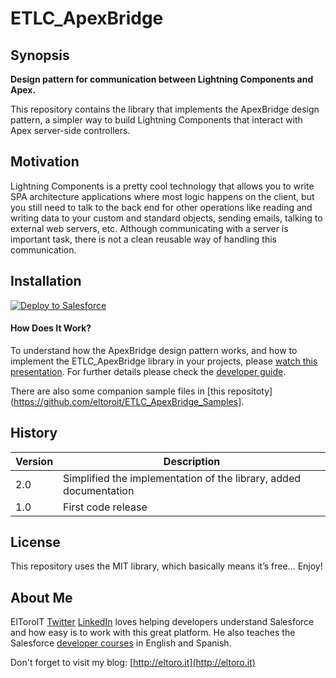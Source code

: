 # ETLC_ApexBridge

## Synopsis

**Design pattern for communication between Lightning Components and Apex.**

This repository contains the library that implements the ApexBridge design pattern, a simpler way to build Lightning Components that interact with Apex server-side controllers.


## Motivation

Lightning Components is a pretty cool technology that allows you to write SPA architecture applications where most logic happens on the client, but you still need to talk to the back end for other operations like reading and writing data to your custom and standard objects, sending emails, talking to external web servers, etc. Although communicating with a server is important task, there is not a clean reusable way of handling this communication.

## Installation

<a href="https://githubsfdeploy.herokuapp.com?owner=ElToroIT&repo=ETLC_ApexBridge">
  <img alt="Deploy to Salesforce" src="https://raw.githubusercontent.com/afawcett/githubsfdeploy/master/deploy.png">
</a>

#### How Does It Work?

To understand how the ApexBridge design pattern works, and how to implement the ETLC_ApexBridge library in your projects, please [watch this presentation](./ETLC_ApexBridge_UnderstandingTheDesignPattern.pps). For further details please check the [developer guide](./ETLC_ApexBridge_DeveloperGuide.pdf).

There are also some companion sample files in [this repositoty](https://github.com/eltoroit/ETLC_ApexBridge_Samples].

## History

| Version | Description |
| --- | --- |
| 2.0 | Simplified the implementation of the library, added documentation |
| 1.0 | First code release |

## License

This repository uses the MIT library, which basically means it’s free… Enjoy!

## About Me

ElToroIT [Twitter](https://twitter.com/ElToroIT) [LinkedIn](https://www.linkedin.com/in/eltoroit) loves helping developers understand Salesforce and how easy is to work with this great platform. He also teaches the Salesforce [developer courses](http://www.salesforce.com/services-training/training_certification/training-by-role.jsp) in English and Spanish.


Don't forget to visit my blog: [http://eltoro.it](http://eltoro.it) 
